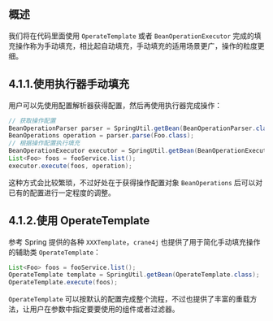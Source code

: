 ## 概述

我们将在代码里面使用 `OperateTemplate` 或者 `BeanOperationExecutor` 完成的填充操作称为手动填充，相比起自动填充，手动填充的适用场景更广，操作的粒度更细。

## 4.1.1.使用执行器手动填充

用户可以先使用配置解析器获得配置，然后再使用执行器完成操作：

~~~java
// 获取操作配置
BeanOperationParser parser = SpringUtil.getBean(BeanOperationParser.class);
BeanOperations operation = parser.parse(Foo.class);
// 根据操作配置执行填充
BeanOperationExecutor executor = SpringUtil.getBean(BeanOperationExecutor.class);
List<Foo> foos = fooService.list();
executor.execute(foos, operation);
~~~

这种方式会比较繁琐，不过好处在于获得操作配置对象 `BeanOperations` 后可以对已有的配置进行一定程度的调整。

## 4.1.2.使用 OperateTemplate

参考 Spring 提供的各种 `XXXTemplate`，`crane4j` 也提供了用于简化手动填充操作的辅助类 `OperateTemplate`：

~~~~java
List<Foo> foos = fooService.list();
OperateTemplate template = SpringUtil.getBean(OperateTemplate.class);
OperateTemplate.execute(foos);
~~~~

`OperateTemplate` 可以按默认的配置完成整个流程，不过也提供了丰富的重载方法，让用户在参数中指定要要使用的组件或者过滤器。